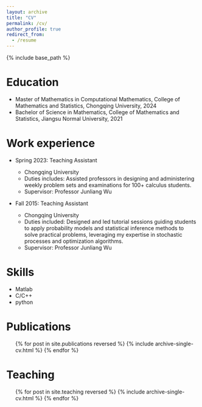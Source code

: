 ```yaml
---
layout: archive
title: "CV"
permalink: /cv/
author_profile: true
redirect_from:
  - /resume
---
```


{% include base_path %}

Education
======
* Master of Mathematics in Computational Mathematics, College of Mathematics and Statistics, Chongqing University, 2024
* Bachelor of Science in Mathematics, College of Mathematics and Statistics, Jiangsu Normal University, 2021

Work experience
======
* Spring 2023: Teaching Assistant
  * Chongqing University
  * Duties includes: Assisted professors in designing and administering weekly problem sets and examinations for 100+ 
    calculus students.
  * Supervisor: Professor Junliang Wu

* Fall 2015: Teaching Assistant
  * Chongqing University
  * Duties included: Designed and led tutorial sessions guiding students to apply probability models and statistical 
  inference methods to solve practical problems, leveraging my expertise in stochastic processes and optimization algorithms.
  * Supervisor: Professor Junliang Wu
  
Skills
======
* Matlab
* C/C++
* python

Publications
======
  <ul>{% for post in site.publications reversed %}
    {% include archive-single-cv.html %}
  {% endfor %}</ul>
  
Teaching
======
  <ul>{% for post in site.teaching reversed %}
    {% include archive-single-cv.html %}
  {% endfor %}</ul>
  

